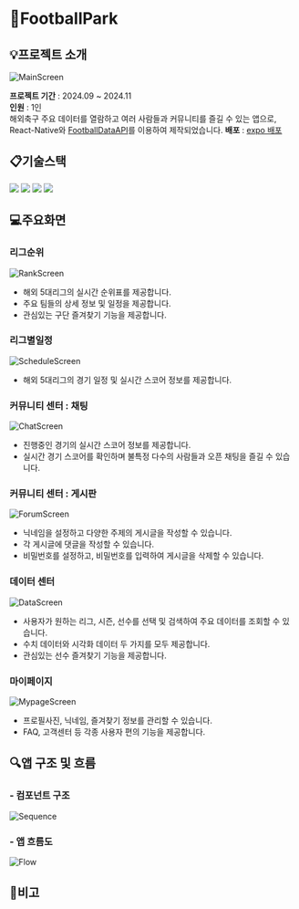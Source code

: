 # :deciduous_tree:FootballPark

## :bulb:프로젝트 소개
![MainScreen](./mdImages/0Main.png)

**프로젝트 기간** : 2024.09 ~ 2024.11<br>
**인원** : 1인 <br>
해외축구 주요 데이터를 열람하고 여러 사람들과 커뮤니티를 즐길 수 있는 앱으로,
React-Native와 [FootballDataAPI](https://www.football-data.org/)를 이용하여 제작되었습니다.
**배포** : [expo 배포](https://expo.dev/accounts/constalos/projects/FootballPark/builds/164f8dcb-2756-4cc3-8e3c-61c0282b2b76)

## :clipboard:기술스택
<img src="https://img.shields.io/badge/javascript-F7DF1E?style=for-the-badge&logo=javascript&logoColor=black">
<img src="https://img.shields.io/badge/reactnative-61DAFB?style=for-the-badge&logo=react&logoColor=black">
<img src="https://img.shields.io/badge/expo-000020?style=for-the-badge&logo=expo&logoColor=white">
<img src="https://img.shields.io/badge/firebase-FFCA28?style=for-the-badge&logo=firebase&logoColor=white">

## :computer:주요화면
### 리그순위
![RankScreen](./mdImages/1Rank.gif)
- 해외 5대리그의 실시간 순위표를 제공합니다.
- 주요 팀들의 상세 정보 및 일정을 제공합니다.
- 관심있는 구단 즐겨찾기 기능을 제공합니다.

### 리그별일정
![ScheduleScreen](./mdImages/2Schedule.gif)
- 해외 5대리그의 경기 일정 및 실시간 스코어 정보를 제공합니다.

### 커뮤니티 센터 : 채팅
![ChatScreen](./mdImages/3Chat.gif)
- 진행중인 경기의 실시간 스코어 정보를 제공합니다.
- 실시간 경기 스코어를 확인하며 불특정 다수의 사람들과 오픈 채팅을 즐길 수 있습니다.

### 커뮤니티 센터 : 게시판
![ForumScreen](./mdImages/4Forum.gif)
- 닉네임을 설정하고 다양한 주제의 게시글을 작성할 수 있습니다.
- 각 게시글에 댓글을 작성할 수 있습니다.
- 비밀번호를 설정하고, 비밀번호를 입력하여 게시글을 삭제할 수 있습니다.

### 데이터 센터
![DataScreen](./mdImages/5Data.gif)
- 사용자가 원하는 리그, 시즌, 선수를 선택 및 검색하여 주요 데이터를 조회할 수 있습니다.
- 수치 데이터와 시각화 데이터 두 가지를 모두 제공합니다.
- 관심있는 선수 즐겨찾기 기능을 제공합니다.

### 마이페이지
![MypageScreen](./mdImages/6Mypage.gif)
- 프로필사진, 닉네임, 즐겨찾기 정보를 관리할 수 있습니다.
- FAQ, 고객센터 등 각종 사용자 편의 기능을 제공합니다.

## :mag:앱 구조 및 흐름
### - 컴포넌트 구조
![Sequence](./mdImages/Sequence.png)

### - 앱 흐름도
![Flow](./mdImages/Flow.png)

## :notebook:비고
